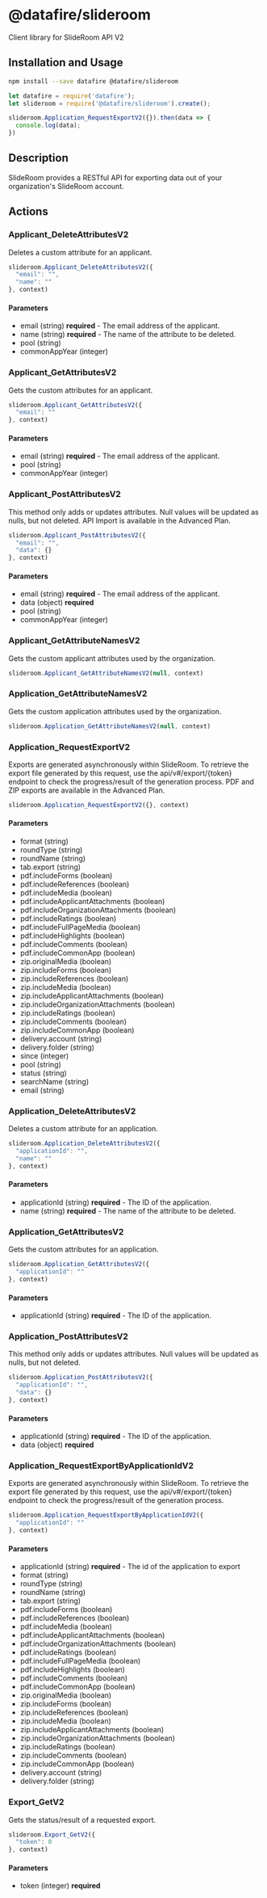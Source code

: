 # @datafire/slideroom

Client library for SlideRoom API V2

## Installation and Usage
```bash
npm install --save datafire @datafire/slideroom
```

```js
let datafire = require('datafire');
let slideroom = require('@datafire/slideroom').create();

slideroom.Application_RequestExportV2({}).then(data => {
  console.log(data);
})
```

## Description
SlideRoom provides a RESTful API for exporting data out of your organization's SlideRoom account.

## Actions
### Applicant_DeleteAttributesV2
Deletes a custom attribute for an applicant.


```js
slideroom.Applicant_DeleteAttributesV2({
  "email": "",
  "name": ""
}, context)
```

#### Parameters
* email (string) **required** - The email address of the applicant.
* name (string) **required** - The name of the attribute to be deleted.
* pool (string)
* commonAppYear (integer)

### Applicant_GetAttributesV2
Gets the custom attributes for an applicant.


```js
slideroom.Applicant_GetAttributesV2({
  "email": ""
}, context)
```

#### Parameters
* email (string) **required** - The email address of the applicant.
* pool (string)
* commonAppYear (integer)

### Applicant_PostAttributesV2
This method only adds or updates attributes. Null values will be updated as nulls, but not deleted. API Import is available in the Advanced Plan.


```js
slideroom.Applicant_PostAttributesV2({
  "email": "",
  "data": {}
}, context)
```

#### Parameters
* email (string) **required** - The email address of the applicant.
* data (object) **required**
* pool (string)
* commonAppYear (integer)

### Applicant_GetAttributeNamesV2
Gets the custom applicant attributes used by the organization.


```js
slideroom.Applicant_GetAttributeNamesV2(null, context)
```


### Application_GetAttributeNamesV2
Gets the custom application attributes used by the organization.


```js
slideroom.Application_GetAttributeNamesV2(null, context)
```


### Application_RequestExportV2
Exports are generated asynchronously within SlideRoom.  To retrieve the export file generated by this request, use the api/v#/export/{token} endpoint to check the progress/result of the generation process.
            PDF and ZIP exports are available in the Advanced Plan.


```js
slideroom.Application_RequestExportV2({}, context)
```

#### Parameters
* format (string)
* roundType (string)
* roundName (string)
* tab.export (string)
* pdf.includeForms (boolean)
* pdf.includeReferences (boolean)
* pdf.includeMedia (boolean)
* pdf.includeApplicantAttachments (boolean)
* pdf.includeOrganizationAttachments (boolean)
* pdf.includeRatings (boolean)
* pdf.includeFullPageMedia (boolean)
* pdf.includeHighlights (boolean)
* pdf.includeComments (boolean)
* pdf.includeCommonApp (boolean)
* zip.originalMedia (boolean)
* zip.includeForms (boolean)
* zip.includeReferences (boolean)
* zip.includeMedia (boolean)
* zip.includeApplicantAttachments (boolean)
* zip.includeOrganizationAttachments (boolean)
* zip.includeRatings (boolean)
* zip.includeComments (boolean)
* zip.includeCommonApp (boolean)
* delivery.account (string)
* delivery.folder (string)
* since (integer)
* pool (string)
* status (string)
* searchName (string)
* email (string)

### Application_DeleteAttributesV2
Deletes a custom attribute for an application.


```js
slideroom.Application_DeleteAttributesV2({
  "applicationId": "",
  "name": ""
}, context)
```

#### Parameters
* applicationId (string) **required** - The ID of the application.
* name (string) **required** - The name of the attribute to be deleted.

### Application_GetAttributesV2
Gets the custom attributes for an application.


```js
slideroom.Application_GetAttributesV2({
  "applicationId": ""
}, context)
```

#### Parameters
* applicationId (string) **required** - The ID of the application.

### Application_PostAttributesV2
This method only adds or updates attributes. Null values will be updated as nulls, but not deleted.


```js
slideroom.Application_PostAttributesV2({
  "applicationId": "",
  "data": {}
}, context)
```

#### Parameters
* applicationId (string) **required** - The ID of the application.
* data (object) **required**

### Application_RequestExportByApplicationIdV2
Exports are generated asynchronously within SlideRoom.  To retrieve the export file generated by this request, use the api/v#/export/{token} endpoint to check the progress/result of the generation process.


```js
slideroom.Application_RequestExportByApplicationIdV2({
  "applicationId": ""
}, context)
```

#### Parameters
* applicationId (string) **required** - The id of the application to export
* format (string)
* roundType (string)
* roundName (string)
* tab.export (string)
* pdf.includeForms (boolean)
* pdf.includeReferences (boolean)
* pdf.includeMedia (boolean)
* pdf.includeApplicantAttachments (boolean)
* pdf.includeOrganizationAttachments (boolean)
* pdf.includeRatings (boolean)
* pdf.includeFullPageMedia (boolean)
* pdf.includeHighlights (boolean)
* pdf.includeComments (boolean)
* pdf.includeCommonApp (boolean)
* zip.originalMedia (boolean)
* zip.includeForms (boolean)
* zip.includeReferences (boolean)
* zip.includeMedia (boolean)
* zip.includeApplicantAttachments (boolean)
* zip.includeOrganizationAttachments (boolean)
* zip.includeRatings (boolean)
* zip.includeComments (boolean)
* zip.includeCommonApp (boolean)
* delivery.account (string)
* delivery.folder (string)

### Export_GetV2
Gets the status/result of a requested export.


```js
slideroom.Export_GetV2({
  "token": 0
}, context)
```

#### Parameters
* token (integer) **required**


